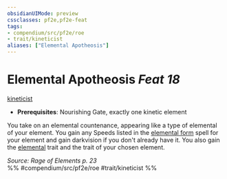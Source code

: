 ```yaml
---
obsidianUIMode: preview
cssclasses: pf2e,pf2e-feat
tags:
- compendium/src/pf2e/roe
- trait/kineticist
aliases: ["Elemental Apotheosis"]
---
```

# Elemental Apotheosis  *Feat 18*  
[kineticist](rules/traits/kineticist-roe.md "Kineticist Class Trait")  

- **Prerequisites**: Nourishing Gate, exactly one kinetic element

You take on an elemental countenance, appearing like a type of elemental of your element. You gain any Speeds listed in the [elemental form](compendium/spells/elemental-form.md) spell for your element and gain darkvision if you don't already have it. You also gain the [elemental](rules/traits/elemental.md "Elemental Creature Type Trait") trait and the trait of your chosen element.

*Source: Rage of Elements p. 23*  
%% #compendium/src/pf2e/roe #trait/kineticist %%